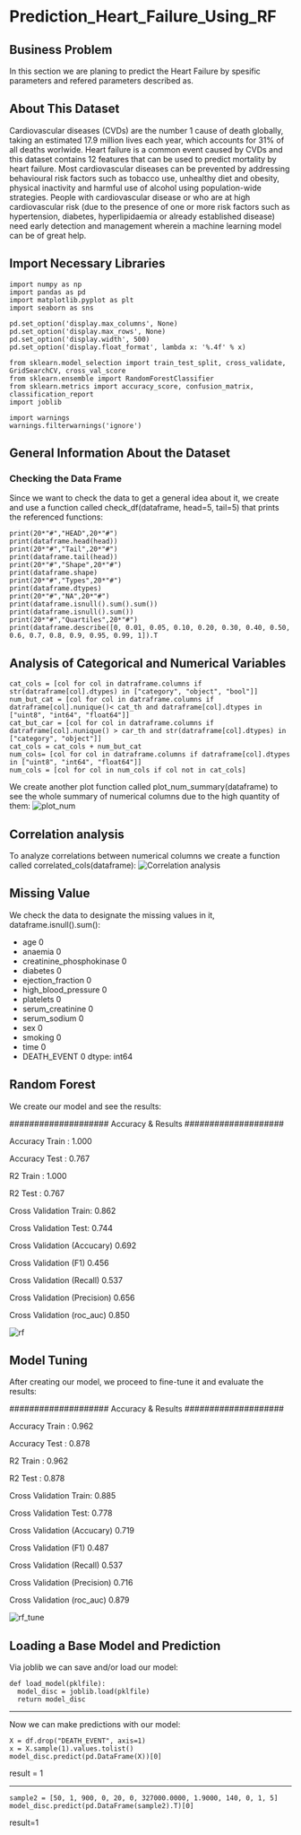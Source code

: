 # Prediction_Heart_Failure_Using_RF

## Business Problem
In this section we are planing to predict the Heart Failure by spesific parameters and refered parameters described as.

## About This Dataset
Cardiovascular diseases (CVDs) are the number 1 cause of death globally, taking an estimated 17.9 million lives each year, which accounts for 31% of all deaths worlwide.
Heart failure is a common event caused by CVDs and this dataset contains 12 features that can be used to predict mortality by heart failure.
Most cardiovascular diseases can be prevented by addressing behavioural risk factors such as tobacco use, unhealthy diet and obesity, physical inactivity and harmful use of alcohol using population-wide strategies.
People with cardiovascular disease or who are at high cardiovascular risk (due to the presence of one or more risk factors such as hypertension, diabetes, hyperlipidaemia or already established disease) need early detection and management wherein a machine learning model can be of great help.
## Import Necessary Libraries
```
import numpy as np
import pandas as pd
import matplotlib.pyplot as plt
import seaborn as sns

pd.set_option('display.max_columns', None)
pd.set_option('display.max_rows', None)
pd.set_option('display.width', 500)
pd.set_option('display.float_format', lambda x: '%.4f' % x)

from sklearn.model_selection import train_test_split, cross_validate, GridSearchCV, cross_val_score
from sklearn.ensemble import RandomForestClassifier
from sklearn.metrics import accuracy_score, confusion_matrix, classification_report
import joblib

import warnings
warnings.filterwarnings('ignore')
```

## General Information About the Dataset
### Checking the Data Frame
Since we want to check the data to get a general idea about it, we create and use a function called check_df(dataframe, head=5, tail=5) that prints the referenced functions:
```
print(20*"#","HEAD",20*"#")
print(dataframe.head(head))
print(20*"#","Tail",20*"#")
print(dataframe.tail(head))
print(20*"#","Shape",20*"#")
print(dataframe.shape)
print(20*"#","Types",20*"#")
print(dataframe.dtypes)
print(20*"#","NA",20*"#")
print(dataframe.isnull().sum().sum())
print(dataframe.isnull().sum())
print(20*"#","Quartiles",20*"#")
print(dataframe.describe([0, 0.01, 0.05, 0.10, 0.20, 0.30, 0.40, 0.50, 0.6, 0.7, 0.8, 0.9, 0.95, 0.99, 1]).T
```

## Analysis of Categorical and Numerical Variables
```
cat_cols = [col for col in datraframe.columns if str(datraframe[col].dtypes) in ["category", "object", "bool"]]
num_but_cat = [col for col in datraframe.columns if datraframe[col].nunique()< cat_th and datraframe[col].dtypes in ["uint8", "int64", "float64"]]
cat_but_car = [col for col in datraframe.columns if datraframe[col].nunique() > car_th and str(datraframe[col].dtypes) in ["category", "object"]]
cat_cols = cat_cols + num_but_cat
num_cols= [col for col in datraframe.columns if datraframe[col].dtypes in ["uint8", "int64", "float64"]]
num_cols = [col for col in num_cols if col not in cat_cols]
```
We create another plot function called plot_num_summary(dataframe) to see the whole summary of numerical columns due to the high quantity of them:
![plot_num](https://github.com/user-attachments/assets/049d2bb2-a302-47bf-af62-2d17fb3fd716)

## Correlation analysis
To analyze correlations between numerical columns we create a function called correlated_cols(dataframe):
![Correlation analysis](https://github.com/user-attachments/assets/ed069d22-ec18-4a3c-9135-20a25cc2f8cb)

## Missing Value
We check the data to designate the missing values in it, dataframe.isnull().sum():
* age                         0
* anaemia                     0
* creatinine_phosphokinase    0
* diabetes                    0
* ejection_fraction           0
* high_blood_pressure         0
* platelets                   0
* serum_creatinine            0
* serum_sodium                0
* sex                         0
* smoking                     0
* time                        0
* DEATH_EVENT                 0
dtype: int64

## Random Forest
We create our model and see the results:

#################### Accuracy & Results ####################

Accuracy Train :  1.000

Accuracy Test :  0.767

R2 Train :  1.000

R2 Test :  0.767

Cross Validation Train:  0.862

Cross Validation Test:  0.744

Cross Validation (Accucary) 0.692

Cross Validation (F1) 0.456

Cross Validation (Recall) 0.537

Cross Validation (Precision) 0.656

Cross Validation (roc_auc) 0.850

![rf](https://github.com/user-attachments/assets/1c5b8cb9-2ffa-4a50-b5f2-916cebc1a510)

## Model Tuning
After creating our model, we proceed to fine-tune it and evaluate the results:

#################### Accuracy & Results ####################

Accuracy Train :  0.962

Accuracy Test :  0.878

R2 Train :  0.962

R2 Test :  0.878

Cross Validation Train:  0.885

Cross Validation Test:  0.778

Cross Validation (Accucary) 0.719

Cross Validation (F1) 0.487

Cross Validation (Recall) 0.537

Cross Validation (Precision) 0.716

Cross Validation (roc_auc) 0.879

![rf_tune](https://github.com/user-attachments/assets/d322ff49-4112-40e9-8aee-71269ca9475a)

## Loading a Base Model and Prediction
Via joblib we can save and/or load our model:
```
def load_model(pklfile):
  model_disc = joblib.load(pklfile)
  return model_disc
```
---
Now we can make predictions with our model:
```
X = df.drop("DEATH_EVENT", axis=1)
x = X.sample(1).values.tolist()
model_disc.predict(pd.DataFrame(X))[0]
```
result = 1

---
```
sample2 = [50, 1, 900, 0, 20, 0, 327000.0000, 1.9000, 140, 0, 1, 5]
model_disc.predict(pd.DataFrame(sample2).T)[0]
```
result=1
